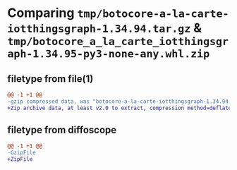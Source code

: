 # Comparing `tmp/botocore-a-la-carte-iotthingsgraph-1.34.94.tar.gz` & `tmp/botocore_a_la_carte_iotthingsgraph-1.34.95-py3-none-any.whl.zip`

## filetype from file(1)

```diff
@@ -1 +1 @@
-gzip compressed data, was "botocore-a-la-carte-iotthingsgraph-1.34.94.tar", last modified: Tue Apr 30 01:01:30 2024, max compression
+Zip archive data, at least v2.0 to extract, compression method=deflate
```

## filetype from diffoscope

```diff
@@ -1 +1 @@
-GzipFile
+ZipFile
```

